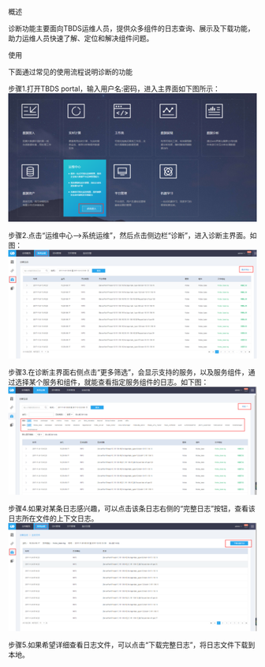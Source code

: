 概述

诊断功能主要面向TBDS运维人员，提供众多组件的日志查询、展示及下载功能，助力运维人员快速了解、定位和解决组件问题。

使用

下面通过常见的使用流程说明诊断的功能

步骤1.打开TBDS portal，输入用户名:密码，进入主界面如下图所示：  
![](/平台运维/诊断/main_manue.png)

步骤2.点击“运维中心--&gt;系统运维”，然后点击侧边栏“诊断”，进入诊断主界面。如图：  
![](/平台运维/诊断/diagnose1.png)

步骤3.在诊断主界面右侧点击“更多筛选”，会显示支持的服务，以及服务组件，通过选择某个服务和组件，就能查看指定服务组件的日志。如下图：  
![](/平台运维/诊断/diagnose2.png)

步骤4.如果对某条日志感兴趣，可以点击该条日志右侧的“完整日志”按钮，查看该日志所在文件的上下文日志。  
![](/平台运维/诊断/diagnose3.png)

步骤5.如果希望详细查看日志文件，可以点击“下载完整日志”，将日志文件下载到本地。

































